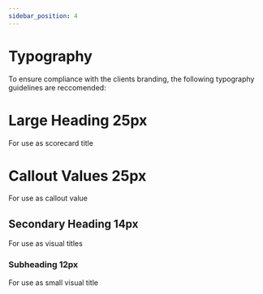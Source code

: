 ```yaml
---
sidebar_position: 4
---
```

# Typography

To ensure compliance with the clients branding, the following typography guidelines are reccomended:

# Large Heading 25px
For use as scorecard title

# Callout Values 25px
For use as callout value

## Secondary Heading 14px
For use as visual titles

### Subheading 12px
For use as small visual title

